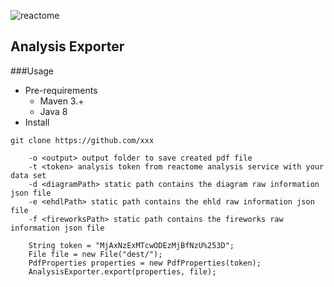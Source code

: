 ![reactome](https://reactome.org/templates/favourite/images/logo/logo.png)

Analysis Exporter
---
###Usage
* Pre-requirements  
    * Maven 3.+  
    * Java 8  
* Install
```git
git clone https://github.com/xxx
```

```
    -o <output> output folder to save created pdf file
    -t <token> analysis token from reactome analysis service with your data set
    -d <diagramPath> static path contains the diagram raw information json file
    -e <ehdlPath> static path contains the ehld raw information json file
    -f <fireworksPath> static path contains the fireworks raw information json file
   
    String token = "MjAxNzExMTcwODEzMjBfNzU%253D";
    File file = new File("dest/");
    PdfProperties properties = new PdfProperties(token);
    AnalysisExporter.export(properties, file);
```